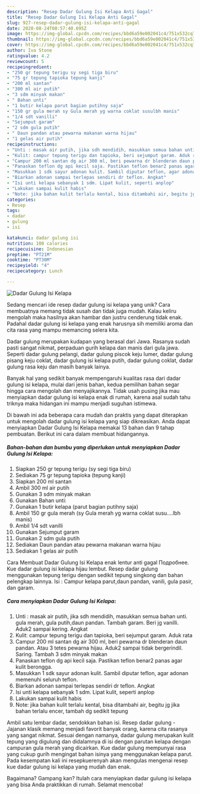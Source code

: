 ```yaml
---
description: "Resep Dadar Gulung Isi Kelapa Anti Gagal"
title: "Resep Dadar Gulung Isi Kelapa Anti Gagal"
slug: 927-resep-dadar-gulung-isi-kelapa-anti-gagal
date: 2020-08-24T08:57:40.695Z
image: https://img-global.cpcdn.com/recipes/bbd6a59e002041c4/751x532cq70/dadar-gulung-isi-kelapa-foto-resep-utama.jpg
thumbnail: https://img-global.cpcdn.com/recipes/bbd6a59e002041c4/751x532cq70/dadar-gulung-isi-kelapa-foto-resep-utama.jpg
cover: https://img-global.cpcdn.com/recipes/bbd6a59e002041c4/751x532cq70/dadar-gulung-isi-kelapa-foto-resep-utama.jpg
author: Iva Stone
ratingvalue: 4.2
reviewcount: 5
recipeingredient:
- "250 gr tepung terigu sy segi tiga biru"
- "75 gr tepung tapioka tepung kanji"
- "200 ml santan"
- "300 ml air putih"
- "3 sdm minyak makan"
- " Bahan unti"
- "1 butir kelapa parut bagian putihny saja"
- "150 gr gula merah sy Gula merah yg warna coklat susulbh manis"
- "1/4 sdt vanilli"
- "Sejumput garam"
- "2 sdm gula putih"
- " Daun pandan atau pewarna makanan warna hijau"
- "1 gelas air putih"
recipeinstructions:
- "Unti : masak air putih, jika sdh mendidih, masukkan semua bahan unti. gula merah, gula putih,daun pandan. Tambah garam. Beri jg vanilli. Aduk2 sampai kering. Angkat"
- "Kulit: campur tepung terigu dan tapioka, beri sejumput garam. Aduk rata"
- "Campur 200 ml santan dg air 300 ml, beri pewarna dr blenderan daun pandan. Atau 3 tetes pewarna hijau. Aduk2 sampai tidak bergerindil. Saring. Tambah 3 sdm minyak makan"
- "Panaskan teflon dg api kecil saja. Pastikan teflon benar2 panas agar kulit berongga."
- "Masukkan 1 sdk sayur adonan kulit. Sambil diputar teflon, agar adonan memenuhi seluruh teflon."
- "Biarkan adonan sampai terlepas sendiri dr teflon. Angkat"
- "Isi unti kelapa sebanyak 1 sdm. Lipat kulit, seperti anplop"
- "Lakukan sampai kulit habis"
- "Note: jika bahan kulit terlalu kental, bisa ditambahi air, begitu jg jika bahan terlalu encer, tambah dg sedikit tepung"
categories:
- Resep
tags:
- dadar
- gulung
- isi

katakunci: dadar gulung isi 
nutrition: 108 calories
recipecuisine: Indonesian
preptime: "PT21M"
cooktime: "PT30M"
recipeyield: "4"
recipecategory: Lunch

---
```



![Dadar Gulung Isi Kelapa](https://img-global.cpcdn.com/recipes/bbd6a59e002041c4/751x532cq70/dadar-gulung-isi-kelapa-foto-resep-utama.jpg)

Sedang mencari ide resep dadar gulung isi kelapa yang unik? Cara membuatnya memang tidak susah dan tidak juga mudah. Kalau keliru mengolah maka hasilnya akan hambar dan justru cenderung tidak enak. Padahal dadar gulung isi kelapa yang enak harusnya sih memiliki aroma dan cita rasa yang mampu memancing selera kita.

Dadar gulung merupakan kudapan yang berasal dari Jawa. Rasanya sudah pasti sangat nikmat, perpaduan gurih kelapa dan manis dari gula jawa. Seperti dadar gulung pelangi, dadar gulung piscok keju lumer, dadar gulung pisang keju coklat, dadar gulung isi kelapa putih, dadar gulung coklat, dadar gulung rasa keju dan masih banyak lainya.

Banyak hal yang sedikit banyak mempengaruhi kualitas rasa dari dadar gulung isi kelapa, mulai dari jenis bahan, kedua pemilihan bahan segar hingga cara mengolah dan menyajikannya. Tidak usah pusing jika mau menyiapkan dadar gulung isi kelapa enak di rumah, karena asal sudah tahu triknya maka hidangan ini mampu menjadi suguhan istimewa.


Di bawah ini ada beberapa cara mudah dan praktis yang dapat diterapkan untuk mengolah dadar gulung isi kelapa yang siap dikreasikan. Anda dapat menyiapkan Dadar Gulung Isi Kelapa memakai 13 bahan dan 9 tahap pembuatan. Berikut ini cara dalam membuat hidangannya.

<!--inarticleads1-->

##### Bahan-bahan dan bumbu yang diperlukan untuk menyiapkan Dadar Gulung Isi Kelapa:

1. Siapkan 250 gr tepung terigu (sy segi tiga biru)
1. Sediakan 75 gr tepung tapioka (tepung kanji)
1. Siapkan 200 ml santan
1. Ambil 300 ml air putih
1. Gunakan 3 sdm minyak makan
1. Gunakan  Bahan unti:
1. Gunakan 1 butir kelapa (parut bagian putihny saja)
1. Ambil 150 gr gula merah (sy Gula merah yg warna coklat susu....lbh manis)
1. Ambil 1/4 sdt vanilli
1. Gunakan Sejumput garam
1. Gunakan 2 sdm gula putih
1. Sediakan  Daun pandan atau pewarna makanan warna hijau
1. Sediakan 1 gelas air putih


Cara Membuat Dadar Gulung Isi Kelapa enak lentur anti gagal Подробнее. Kue dadar gulung isi kelapa hijau lembut. Resep dadar gulung menggunakan tepung terigu dengan sedikit tepung singkong dan bahan pelengkap lainnya. Isi : Campur kelapa parut,daun pandan, vanili, gula pasir, dan garam. 

<!--inarticleads2-->

##### Cara menyiapkan Dadar Gulung Isi Kelapa:

1. Unti : masak air putih, jika sdh mendidih, masukkan semua bahan unti. gula merah, gula putih,daun pandan. Tambah garam. Beri jg vanilli. Aduk2 sampai kering. Angkat
1. Kulit: campur tepung terigu dan tapioka, beri sejumput garam. Aduk rata
1. Campur 200 ml santan dg air 300 ml, beri pewarna dr blenderan daun pandan. Atau 3 tetes pewarna hijau. Aduk2 sampai tidak bergerindil. Saring. Tambah 3 sdm minyak makan
1. Panaskan teflon dg api kecil saja. Pastikan teflon benar2 panas agar kulit berongga.
1. Masukkan 1 sdk sayur adonan kulit. Sambil diputar teflon, agar adonan memenuhi seluruh teflon.
1. Biarkan adonan sampai terlepas sendiri dr teflon. Angkat
1. Isi unti kelapa sebanyak 1 sdm. Lipat kulit, seperti anplop
1. Lakukan sampai kulit habis
1. Note: jika bahan kulit terlalu kental, bisa ditambahi air, begitu jg jika bahan terlalu encer, tambah dg sedikit tepung


Ambil satu lembar dadar, sendokkan bahan isi. Resep dadar gulung - Jajanan klasik memang menjadi favorit banyak orang, karena cita rasanya yang sangat nikmat. Sesuai dengan namanya, dadar gulung merupakan kulit tepung yang digulung dan didalamnya di isi dengan parutan kelapa dengan campuran gula merah yang dicairkan. Kue dadar gulung mempunyai rasa yang cukup gurih mengingat bahan isinya yang menggunakan kelapa parut. Pada kesempatan kali ini resepkuerenyah akan mengulas mengenai resep kue dadar gulung isi kelapa yang mudah dan enak. 

Bagaimana? Gampang kan? Itulah cara menyiapkan dadar gulung isi kelapa yang bisa Anda praktikkan di rumah. Selamat mencoba!
